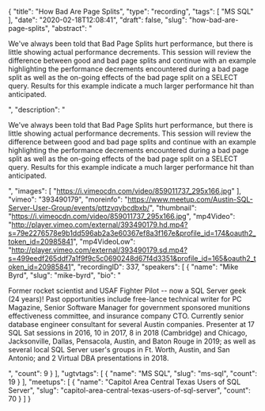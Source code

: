 {
  "title": "How Bad Are Page Splits",
  "type": "recording",
  "tags": [
    "MS SQL"
  ],
  "date": "2020-02-18T12:08:41",
  "draft": false,
  "slug": "how-bad-are-page-splits",
  "abstract": "<p>We've always been told that Bad Page Splits hurt performance, but there is little showing actual performance decrements. This session will review the difference between good and bad page splits and continue with an example highlighting the performance decrements encountered during a bad page split as well as the on-going effects of the bad page split on a SELECT query. Results for this example indicate a much larger performance hit than anticipated.</p>",
  "description": "<p>We've always been told that Bad Page Splits hurt performance, but there is little showing actual performance decrements. This session will review the difference between good and bad page splits and continue with an example highlighting the performance decrements encountered during a bad page split as well as the on-going effects of the bad page split on a SELECT query. Results for this example indicate a much larger performance hit than anticipated.</p>",
  "images": [
    "https://i.vimeocdn.com/video/859011737_295x166.jpg"
  ],
  "vimeo": "393490179",
  "moreinfo": "https://www.meetup.com/Austin-SQL-Server-User-Group/events/pttzvqybcdbxb/",
  "thumbnail": "https://i.vimeocdn.com/video/859011737_295x166.jpg",
  "mp4Video": "http://player.vimeo.com/external/393490179.hd.mp4?s=79e2276578e9b1dd596ab2a3e60367ef8a3f167e&profile_id=174&oauth2_token_id=20985841",
  "mp4VideoLow": "http://player.vimeo.com/external/393490179.sd.mp4?s=499eedf265ddf7a1f9f9c5c0690248d67f4d3351&profile_id=165&oauth2_token_id=20985841",
  "recordingID": 337,
  "speakers": [
    {
      "name": "Mike Byrd",
      "slug": "mike-byrd",
      "bio": "<p>Former rocket scientist and USAF Fighter Pilot -- now a SQL Server geek (24 years)! Past opportunities include free-lance technical writer for PC Magazine, Senior Software Manager for government sponsored munitions effectiveness committee, and insurance company CTO. Currently senior database engineer consultant for several Austin companies. Presenter at 17 SQL Sat sessions in 2016, 10 in 2017, 8 in 2018 (Cambridge) and Chicago, Jacksonville, Dallas, Pensacola, Austin, and Baton Rouge in 2019; as well as several local SQL Server user's groups in Ft. Worth, Austin, and San Antonio; and 2 Virtual DBA presentations in 2018.</p>",
      "count": 9
    }
  ],
  "ugtvtags": [
    {
      "name": "MS SQL",
      "slug": "ms-sql",
      "count": 19
    }
  ],
  "meetups": [
    {
      "name": "Capitol Area Central Texas Users of SQL Server",
      "slug": "capitol-area-central-texas-users-of-sql-server",
      "count": 70
    }
  ]
}